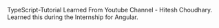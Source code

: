 TypeScript-Tutorial Learned From Youtube Channel - Hitesh Choudhary.
Learned this during the Internship for Angular.
